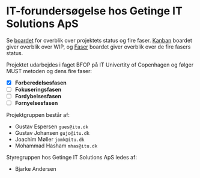 # IT-forundersøgelse hos Getinge IT Solutions ApS

Se [boardet](https://github.com/users/gustavjohansen98/projects/1/views/3) for overblik over projektets status og fire faser. [Kanban](https://github.com/users/gustavjohansen98/projects/1/views/2) boardet giver overblik over WIP, og [Faser](https://github.com/users/gustavjohansen98/projects/1/views/3) boardet giver overblik over de fire fasers status.

Projektet udarbejdes i faget BFOP på IT Univertity of Copenhagen og følger MUST metoden og dens fire faser:
- [x] **Forberedelsesfasen**
- [ ] **Fokuseringsfasen**
- [ ] **Fordybelsesfasen**
- [ ] **Fornyelsesfasen**

Projektgruppen består af:
- Gustav Espersen `gues@itu.dk` 
- Gustav Johansen `gujo@itu.dk`
- Joachim Møller `jomk@itu.dk`
- Mohammad Hasham `mhas@itu.dk`

Styregruppen hos Getinge IT Solutions ApS ledes af:
- Bjarke Andersen
